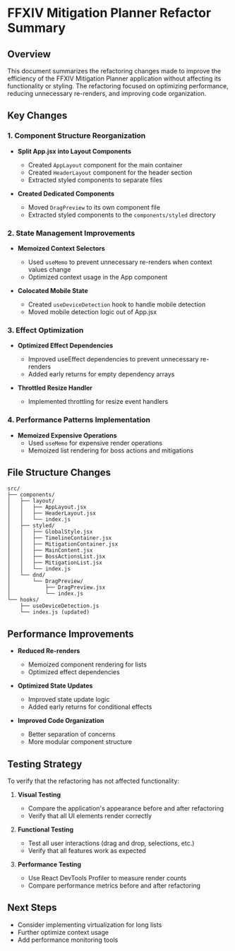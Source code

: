 # FFXIV Mitigation Planner Refactor Summary

## Overview

This document summarizes the refactoring changes made to improve the efficiency of the FFXIV Mitigation Planner application without affecting its functionality or styling. The refactoring focused on optimizing performance, reducing unnecessary re-renders, and improving code organization.

## Key Changes

### 1. Component Structure Reorganization

- **Split App.jsx into Layout Components**
  - Created `AppLayout` component for the main container
  - Created `HeaderLayout` component for the header section
  - Extracted styled components to separate files

- **Created Dedicated Components**
  - Moved `DragPreview` to its own component file
  - Extracted styled components to the `components/styled` directory

### 2. State Management Improvements

- **Memoized Context Selectors**
  - Used `useMemo` to prevent unnecessary re-renders when context values change
  - Optimized context usage in the App component

- **Colocated Mobile State**
  - Created `useDeviceDetection` hook to handle mobile detection
  - Moved mobile detection logic out of App.jsx

### 3. Effect Optimization

- **Optimized Effect Dependencies**
  - Improved useEffect dependencies to prevent unnecessary re-renders
  - Added early returns for empty dependency arrays

- **Throttled Resize Handler**
  - Implemented throttling for resize event handlers

### 4. Performance Patterns Implementation

- **Memoized Expensive Operations**
  - Used `useMemo` for expensive render operations
  - Memoized list rendering for boss actions and mitigations

## File Structure Changes

```
src/
├── components/
│   ├── layout/
│   │   ├── AppLayout.jsx
│   │   ├── HeaderLayout.jsx
│   │   └── index.js
│   ├── styled/
│   │   ├── GlobalStyle.jsx
│   │   ├── TimelineContainer.jsx
│   │   ├── MitigationContainer.jsx
│   │   ├── MainContent.jsx
│   │   ├── BossActionsList.jsx
│   │   ├── MitigationList.jsx
│   │   └── index.js
│   └── dnd/
│       └── DragPreview/
│           ├── DragPreview.jsx
│           └── index.js
└── hooks/
    ├── useDeviceDetection.js
    └── index.js (updated)
```

## Performance Improvements

- **Reduced Re-renders**
  - Memoized component rendering for lists
  - Optimized effect dependencies

- **Optimized State Updates**
  - Improved state update logic
  - Added early returns for conditional effects

- **Improved Code Organization**
  - Better separation of concerns
  - More modular component structure

## Testing Strategy

To verify that the refactoring has not affected functionality:

1. **Visual Testing**
   - Compare the application's appearance before and after refactoring
   - Verify that all UI elements render correctly

2. **Functional Testing**
   - Test all user interactions (drag and drop, selections, etc.)
   - Verify that all features work as expected

3. **Performance Testing**
   - Use React DevTools Profiler to measure render counts
   - Compare performance metrics before and after refactoring

## Next Steps

- Consider implementing virtualization for long lists
- Further optimize context usage
- Add performance monitoring tools